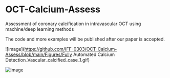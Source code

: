 # OCT-Calcium-Assess
 Assessment of coronary calcification  in intravascular OCT using machine/deep learning methods


The code and more examples will be published after our paper is accepted.

![image](https://github.com/IFF-0303/OCT-Calcium-Assess/blob/main/Figures/Fully Automated Calcium Detection_Vascular_calcified_case_1.gif)

![image](https://github.com/IFF-0303/OCT-Calcium-Assess/blob/main/Figures/mvd70-z6sdp.gif)

